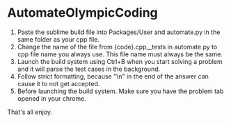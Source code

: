 # AutomateOlympicCoding

  1. Paste the sublime build file into Packages/User and automate.py in the same folder as your cpp file.
  2. Change the name of the file from {code}.cpp__tests in automate.py to cpp file name you always use. This file name must always be the same.
  3. Launch the build system using Ctrl+B when you start solving a problem and it will parse the test cases in the background.
  4. Follow strict formatting, because "\n" in the end of the answer can cause it to not get accepted.
  5. Before launching the build system. Make sure you have the problem tab opened in your chrome.
  
  That's all enjoy.
  
